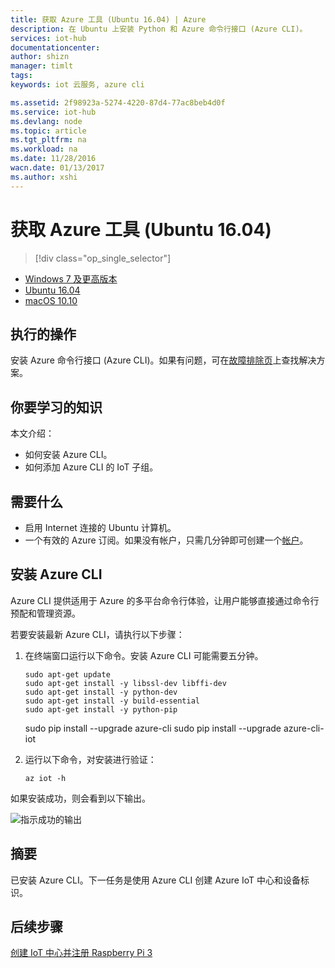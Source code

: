 ```yaml
---
title: 获取 Azure 工具 (Ubuntu 16.04) | Azure
description: 在 Ubuntu 上安装 Python 和 Azure 命令行接口 (Azure CLI)。
services: iot-hub
documentationcenter: 
author: shizn
manager: timlt
tags: 
keywords: iot 云服务, azure cli

ms.assetid: 2f98923a-5274-4220-87d4-77ac8beb4d0f
ms.service: iot-hub
ms.devlang: node
ms.topic: article
ms.tgt_pltfrm: na
ms.workload: na
ms.date: 11/28/2016
wacn.date: 01/13/2017
ms.author: xshi
---
```


# 获取 Azure 工具 \(Ubuntu 16.04\)
> [!div class="op_single_selector"]
- [Windows 7 及更高版本](./iot-hub-raspberry-pi-kit-node-lesson2-get-azure-tools-win32.md)
- [Ubuntu 16.04](./iot-hub-raspberry-pi-kit-node-lesson2-get-azure-tools-ubuntu.md)
- [macOS 10.10](./iot-hub-raspberry-pi-kit-node-lesson2-get-azure-tools-mac.md)

## 执行的操作
安装 Azure 命令行接口 \(Azure CLI\)。如果有问题，可在[故障排除页](./iot-hub-raspberry-pi-kit-node-troubleshooting.md)上查找解决方案。

## 你要学习的知识
本文介绍：
* 如何安装 Azure CLI。
* 如何添加 Azure CLI 的 IoT 子组。

## 需要什么
* 启用 Internet 连接的 Ubuntu 计算机。
* 一个有效的 Azure 订阅。如果没有帐户，只需几分钟即可创建一个[帐户](https://www.azure.cn/pricing/1rmb-trial/)。

## 安装 Azure CLI
Azure CLI 提供适用于 Azure 的多平台命令行体验，让用户能够直接通过命令行预配和管理资源。

若要安装最新 Azure CLI，请执行以下步骤：

1. 在终端窗口运行以下命令。安装 Azure CLI 可能需要五分钟。

    ```
    sudo apt-get update
    sudo apt-get install -y libssl-dev libffi-dev
    sudo apt-get install -y python-dev
    sudo apt-get install -y build-essential
    sudo apt-get install -y python-pip
    ```
    sudo pip install --upgrade azure-cli
    sudo pip install --upgrade azure-cli-iot
3. 运行以下命令，对安装进行验证：

    ```
    az iot -h
    ```

如果安装成功，则会看到以下输出。

![指示成功的输出](./media/iot-hub-raspberry-pi-lessons/lesson2/az_iot_help_ubuntu.png)  

## 摘要
已安装 Azure CLI。下一任务是使用 Azure CLI 创建 Azure IoT 中心和设备标识。

## 后续步骤
[创建 IoT 中心并注册 Raspberry Pi 3](./iot-hub-raspberry-pi-kit-node-lesson2-prepare-azure-iot-hub.md)

<!---HONumber=Mooncake_0109_2017-->
<!--Update_Description:update wording and code-->